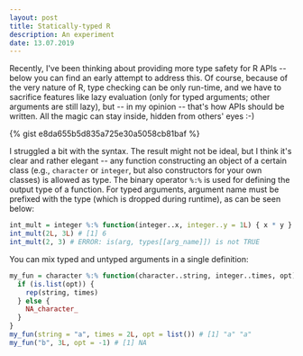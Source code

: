 ```yaml
---
layout: post
title: Statically-typed R
description: An experiment
date: 13.07.2019
---
```


Recently, I've been thinking about providing more type safety for R APIs -- below you can find an early attempt to address this. Of course, because of the very nature of R, type checking can be only run-time, and we have to sacrifice features like lazy evaluation (only for typed arguments; other arguments are still lazy), but -- in my opinion -- that's how APIs should be written. All the magic can stay inside, hidden from others' eyes :-)

{% gist e8da655b5d835a725e30a5058cb81baf %}

I struggled a bit with the syntax. The result might not be ideal, but I think it's clear and rather elegant -- any function constructing an object of a certain class (e.g., `character` or `integer`, but also constructors for your own classes) is allowed as type. The binary operator `%:%` is used for defining the output type of a function. For typed arguments, argument name must be prefixed with the type (which is dropped during runtime), as can be seen below:

~~~ R
int_mult = integer %:% function(integer..x, integer..y = 1L) { x * y }
int_mult(2L, 3L) # [1] 6
int_mult(2, 3) # ERROR: is(arg, types[[arg_name]]) is not TRUE
~~~

You can mix typed and untyped arguments in a single definition:

~~~ R
my_fun = character %:% function(character..string, integer..times, opt) {
  if (is.list(opt)) {
    rep(string, times)
  } else {
    NA_character_
  }
}
my_fun(string = "a", times = 2L, opt = list()) # [1] "a" "a"
my_fun("b", 3L, opt = -1) # [1] NA
~~~
